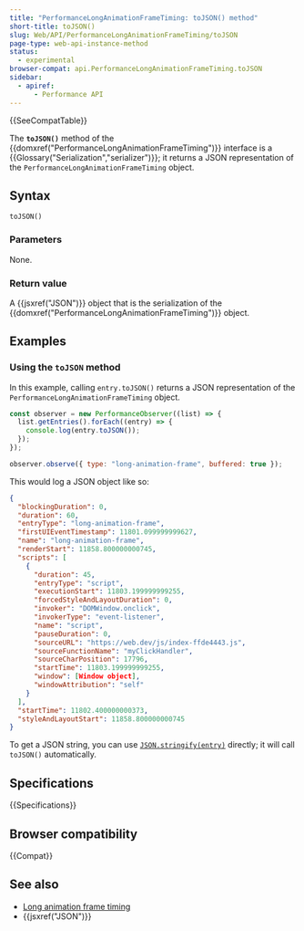 ```yaml
---
title: "PerformanceLongAnimationFrameTiming: toJSON() method"
short-title: toJSON()
slug: Web/API/PerformanceLongAnimationFrameTiming/toJSON
page-type: web-api-instance-method
status:
  - experimental
browser-compat: api.PerformanceLongAnimationFrameTiming.toJSON
sidebar:
  - apiref:
      - Performance API
---
```


{{SeeCompatTable}}

The **`toJSON()`** method of the {{domxref("PerformanceLongAnimationFrameTiming")}} interface is a {{Glossary("Serialization","serializer")}}; it returns a JSON representation of the `PerformanceLongAnimationFrameTiming` object.

## Syntax

```js-nolint
toJSON()
```

### Parameters

None.

### Return value

A {{jsxref("JSON")}} object that is the serialization of the {{domxref("PerformanceLongAnimationFrameTiming")}} object.

## Examples

### Using the `toJSON` method

In this example, calling `entry.toJSON()` returns a JSON representation of the `PerformanceLongAnimationFrameTiming` object.

```js
const observer = new PerformanceObserver((list) => {
  list.getEntries().forEach((entry) => {
    console.log(entry.toJSON());
  });
});

observer.observe({ type: "long-animation-frame", buffered: true });
```

This would log a JSON object like so:

```json
{
  "blockingDuration": 0,
  "duration": 60,
  "entryType": "long-animation-frame",
  "firstUIEventTimestamp": 11801.099999999627,
  "name": "long-animation-frame",
  "renderStart": 11858.800000000745,
  "scripts": [
    {
      "duration": 45,
      "entryType": "script",
      "executionStart": 11803.199999999255,
      "forcedStyleAndLayoutDuration": 0,
      "invoker": "DOMWindow.onclick",
      "invokerType": "event-listener",
      "name": "script",
      "pauseDuration": 0,
      "sourceURL": "https://web.dev/js/index-ffde4443.js",
      "sourceFunctionName": "myClickHandler",
      "sourceCharPosition": 17796,
      "startTime": 11803.199999999255,
      "window": [Window object],
      "windowAttribution": "self"
    }
  ],
  "startTime": 11802.400000000373,
  "styleAndLayoutStart": 11858.800000000745
}
```

To get a JSON string, you can use [`JSON.stringify(entry)`](/en-US/docs/Web/JavaScript/Reference/Global_Objects/JSON/stringify) directly; it will call `toJSON()` automatically.

## Specifications

{{Specifications}}

## Browser compatibility

{{Compat}}

## See also

- [Long animation frame timing](/en-US/docs/Web/API/Performance_API/Long_animation_frame_timing)
- {{jsxref("JSON")}}
